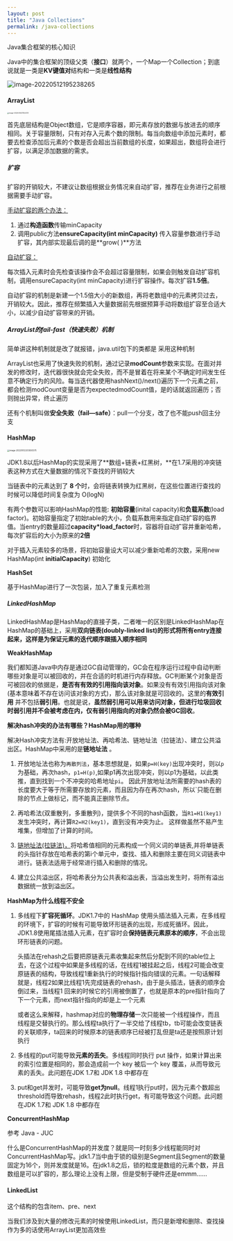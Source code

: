 ```yaml
---
layout: post
title: "Java Collections"
permalink: /java-collections
---
```


Java集合框架的核心知识



Java中的集合框架的顶级父类（**接口**）就两个，一个Map一个Collection；到底说就是一类是**KV键值对**结构和一类是**线性结构**

![image-20220512195238265](https://hansomehu-picgo.oss-cn-hangzhou.aliyuncs.com/typora/image-20220512195238265.png)



#### ArrayList

<img src="https://hansomehu-picgo.oss-cn-hangzhou.aliyuncs.com/typora/image-20220414211522013.png" alt="image-20220414211522013" style="zoom:25%;" />

首先底层结构是Object数组，它是顺序容器，即元素存放的数据与放进去的顺序相同。关于容量限制，只有对存入元素个数的限制。每当向数组中添加元素时，都要去检查添加后元素的个数是否会超出当前数组的长度，如果超出，数组将会进行扩容，以满足添加数据的需求。



##### 扩容

扩容的开销较大，不建议让数组根据业务情况来自动扩容，推荐在业务进行之前根据需要手动扩容。

<u>手动扩容的两个办法：</u>

1. 通过**构造函数**传输minCapacity 
2. 调用public方法**ensureCapacity(int minCapacity)** 传入容量参数进行手动扩容，其内部实现最后调的是**grow( )**方法

<u>自动扩容：</u>

每次插入元素时会先检查该操作会不会超过容量限制，如果会则触发自动扩容机制，调用ensureCapacity(int minCapacity)进行扩容操作。每次扩容**1.5倍**。

自动扩容的机制是新建一个1.5倍大小的新数组，再将老数组中的元素拷贝过去，开销较大。因此，推荐在频繁插入大量数据前先根据预算手动将数组扩容至合适大小，以减少自动扩容带来的开销。



##### ArrayList的fail-fast（快速失败）机制

简单讲这种机制就是改了就报错，java.util包下的类都是 采用这种机制

ArrayList也采用了快速失败的机制，通过记录**modCount**参数来实现。在面对并发的修改时，迭代器很快就会完全失败，而不是冒着在将来某个不确定时间发生任意不确定行为的风险。每当迭代器使用hashNext()/next()遍历下一个元素之前，都会检测modCount变量是否为expectedmodCount值，是的话就返回遍历；否则抛出异常，终止遍历

还有个机制叫做**安全失败（fail—safe）**：pull一个分支，改了也不能push回主分支



#### HashMap

<img src="https://hansomehu-picgo.oss-cn-hangzhou.aliyuncs.com/typora/image-20220512203930375.png" alt="image-20220512203930375" style="zoom:33%;" />

JDK1.8以后HashMap的实现采用了**数组+链表+红黑树，**在1.7采用的冲突链表这种方式在大量数据的情况下查找的开销较大

当链表中的元素达到了 **8 个**时，会将链表转换为红黑树，在这些位置进行查找的时候可以降低时间复杂度为 O(logN)

有两个参数可以影响HashMap的性能: **初始容量**(inital capacity)和**负载系数**(load factor)。初始容量指定了初始table的大小，负载系数用来指定自动扩容的临界值。当entry的数量超过**capacity*load_factor**时，容器将自动扩容并重新哈希，每次扩容后的大小为原来的**2倍**

对于插入元素较多的场景，将初始容量设大可以减少重新哈希的次数，采用new HashMap(int **initialCapacity**) 初始化



**HashSet**

基于HashMap进行了一次包装，加入了重复元素检测



##### LinkedHashMap

LinkedHashMap是HashMap的直接子类，二者唯一的区别是LinkedHashMap在HashMap的基础上，采用**双向链表(doubly-linked list)**的形式将所有entry连接起来，这样是为**保证元素的迭代顺序跟插入顺序相同**



**WeakHashMap**

我们都知道Java中内存是通过GC自动管理的，GC会在程序运行过程中自动判断哪些对象是可以被回收的，并在合适的时机进行内存释放。GC判断某个对象是否可被回收的依据是，**是否有有效的引用指向该对象**。如果没有有效引用指向该对象(基本意味着不存在访问该对象的方式)，那么该对象就是可回收的。这里的**有效引用** 并不包括**弱引用**。也就是说，**虽然弱引用可以用来访问对象，但进行垃圾回收时弱引用并不会被考虑在内，仅有弱引用指向的对象仍然会被GC回收**。



**解决hash冲突的办法有哪些？HashMap用的哪种**

解决Hash冲突方法有:开放地址法、再哈希法、链地址法（拉链法）、建立公共溢出区。HashMap中采用的是**链地址法** 。

1. 开放地址法也称为`再散列法`，基本思想就是，如果`p=H(key)`出现冲突时，则以`p`为基础，再次hash，`p1=H(p)`,如果p1再次出现冲突，则以p1为基础，以此类推，直到找到一个不冲突的哈希地址`pi`。 因此开放地址法所需要的hash表的长度要大于等于所需要存放的元素，而且因为存在再次hash，所以`只能在删除的节点上做标记，而不能真正删除节点。

2. 再哈希法(双重散列，多重散列)，提供多个不同的hash函数，当`R1=H1(key1)`发生冲突时，再计算`R2=H2(key1)`，直到没有冲突为止。 这样做虽然不易产生堆集，但增加了计算的时间。

3. <u>链地址法(拉链法)，</u>将哈希值相同的元素构成一个同义词的单链表,并将单链表的头指针存放在哈希表的第i个单元中，查找、插入和删除主要在同义词链表中进行。链表法适用于经常进行插入和删除的情况。

4. 建立公共溢出区，将哈希表分为公共表和溢出表，当溢出发生时，将所有溢出数据统一放到溢出区。



**HashMap为什么线程不安全**

1. 多线程下**扩容死循环**。JDK1.7中的 HashMap 使用头插法插入元素，在多线程的环境下，扩容的时候有可能导致环形链表的出现，形成死循环。因此，JDK1.8使用尾插法插入元素，在扩容时会**保持链表元素原本的顺序**，不会出现环形链表的问题。

   头插法在rehash之后要把原链表元素收集起来然后分配到不同的table位上去，在这个过程中如果是多线程的话，在线程1被挂起之后，线程2可能会改变原链表的结构，导致线程1重新执行的时候指针指向错误的元素。一句话解释就是，线程2如果比线程1先完成链表的rehash，由于是头插法，链表的顺序会倒过来，当线程1 回来的时候它的引用被倒置了，也就是原本的pre指针指向了下一个元素，而next指针指向的却是上一个元素

   或者这么来解释，hashmap对应的**物理存储**一次只能被一个线程操作，而且线程是交替执行的。那么线程ta执行了一半交给了线程tb，tb可能会改变链表的关联顺序，ta回来的时候原本的链表顺序已经被打乱但是ta还是按照原计划执行

2. 多线程的put可能导致**元素的丢失**。多线程同时执行 put 操作，如果计算出来的索引位置是相同的，那会造成前一个 key 被后一个 key 覆盖，从而导致元素的丢失。此问题在JDK 1.7和 JDK 1.8 中都存在

3. put和get并发时，可能导致**get为null**。线程1执行put时，因为元素个数超出threshold而导致rehash，线程2此时执行get，有可能导致这个问题。此问题在JDK 1.7和 JDK 1.8 中都存在



**ConcurrentHashMap**

参考 Java - JUC

什么是ConcurrentHashMap的并发度？就是同一时刻多少线程能同时对ConcurrentHashMap写。jdk1.7当中由于锁的级别是Segment且Segment的数量固定为16个，则并发度就是16。在jdk1.8之后，锁的粒度是数组的元素个数，并且数组是可以扩容的，那么理论上没有上限，但是受制于硬件还是emmm......



#### LinkedList

这个结构的包含item、pre、next

当我们涉及到大量的修改元素的时候使用LinkedList，而只是新增和删除、查找操作为多的话使用ArrayList更加高效些
